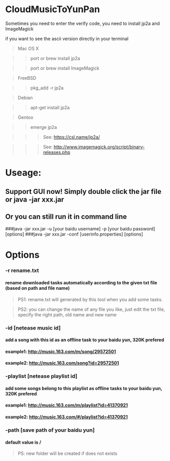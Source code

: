 # CloudMusicToYunPan

Sometimes you need to enter the verify code, you need to install jp2a and ImageMagick

if you want to see the ascii version directly in your terminal

> Mac OS X

>> port or brew install jp2a

>> port or brew install ImageMagick

> FreeBSD

>> pkg_add -r jp2a

> Debian

> >apt-get install jp2a

> Gentoo

>> emerge jp2a

>>> See: https://csl.name/jp2a/

>>> See: http://www.imagemagick.org/script/binary-releases.php

# Useage:

## Support GUI now! Simply double click the jar file or java -jar xxx.jar

## Or you can still run it in command line
###java -jar xxx.jar -u [your baidu username] -p [your baidu password] [options]
###java -jar xxx.jar -conf [userinfo.properties] [options]

# Options
### -r rename.txt 
#### rename downloaded tasks automatically according to the given txt file  (based on path and file name)
>PS1: rename.txt will generated by this tool when you add some tasks.

>PS2: you can change the name of any file you like, just edit the txt file, specify the right path, old name and new name

### -id [netease music id]
#### add a song with this id as an offline task to your baidu yun, 320K prefered
#### example1: http://music.163.com/m/song/29572501
#### example2: http://music.163.com/song?id=29572501

### -playlist [netease playlist id]
#### add some songs belong to this playlist as offline tasks to your baidu yun, 320K prefered
#### example1: http://music.163.com/m/playlist?id=41370921
#### example2: http://music.163.com/#/playlist?id=41370921

### -path [save path of your baidu yun]
#### default value is /
>PS: new folder will be created if does not exists
